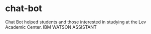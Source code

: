 # chat-bot
Chat Bot helped students and those interested in studying at the Lev Academic Center.
IBM WATSON ASSISTANT
